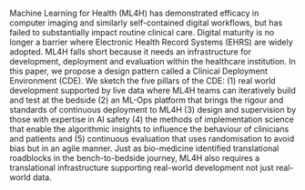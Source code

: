 Machine Learning for Health (ML4H) has demonstrated efficacy in computer imaging and similarly self-contained digital workflows, but has failed to substantially impact routine clinical care. Digital maturity is no longer a barrier where Electronic Health Record Systems (EHRS) are widely adopted. ML4H falls short because it needs an infrastructure for development, deployment and evaluation within the healthcare institution. In this paper, we propose a design pattern called a Clinical Deployment Environment (CDE). We sketch the five pillars of the CDE: (1) real world development supported by live data where ML4H teams can iteratively build and test at the bedside (2) an ML-Ops platform that brings the rigour and standards of continuous deployment to ML4H (3) design and supervision by those with expertise in AI safety (4) the methods of implementation science that enable the algorithmic insights to influence the behaviour of clinicians and patients and (5) continuous evaluation that uses randomisation to avoid bias but in an agile manner. Just as bio-medicine identified translational roadblocks in the bench-to-bedside journey, ML4H also requires a translational infrastructure supporting real-world development not just real-world data.

